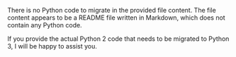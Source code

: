 

There is no Python code to migrate in the provided file content. The file content appears to be a README file written in Markdown, which does not contain any Python code.

If you provide the actual Python 2 code that needs to be migrated to Python 3, I will be happy to assist you.